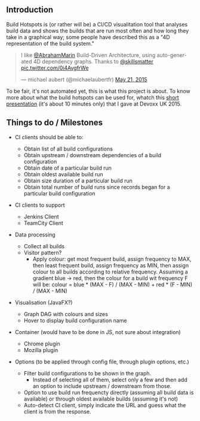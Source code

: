 ## Introduction

Build Hotspots is (or rather will be) a CI/CD visualitation tool that analyses build data and shows the builds that are run most often and how long they take in a graphical way; some people have described this as a "4D representation of the build system."

<blockquote class="twitter-tweet" data-partner="tweetdeck"><p lang="en" dir="ltr">I like <a href="https://twitter.com/AbrahamMarin">@AbrahamMarin</a> Build-Driven Architecture, using auto-generated 4D dependency graphs. Thanks to <a href="https://twitter.com/skillsmatter">@skillsmatter</a> <a href="http://t.co/0i4AvgfrWe">pic.twitter.com/0i4AvgfrWe</a></p>&mdash; michael aubert (@michaelaubertfr) <a href="https://twitter.com/michaelaubertfr/status/601468704803557376">May 21, 2015</a></blockquote>
<script async src="//platform.twitter.com/widgets.js" charset="utf-8"></script>

To be fair, it's not automated yet, this is what this project is about. To know more about what the build hotspots can be used for, whatch this <a href="https://www.parleys.com/play/what-your-build-telling-you-about-your-application-structure">short presentation</a> (it's about 10 minutes only) that I gave at Devoxx UK 2015.

## Things to do / Milestones

- CI clients should be able to:
    - Obtain list of all build configurations
    - Obtain upstream / downstream dependencies of a build configuration
    - Obtain date of a particular build run
    - Obtain oldest available build run
    - Obtain size duration of a particular build run
    - Obtain total number of build runs since records began for a particular build configuration

- CI clients to support
    - Jenkins Client
    - TeamCity Client


- Data processing
    - Collect all builds
    - Visitor pattern?
        - Apply colour: get most frequent build, assign frequency to MAX, then least frequent build, assign frequency as MIN,
 then assign colour to all builds according to relative frequency. Assuming a gradient blue -> red, then the colour for
 a build wit frequency F will be: colour = blue * (MAX - F) / (MAX - MIN) + red * (F - MIN) / (MAX - MIN)


- Visualisation (JavaFX?)
    - Graph DAG with colours and sizes
    - Hover to display build configuration name


- Container (would have to be done in JS, not sure about integration)
    - Chrome plugin
    - Mozilla plugin


- Options (to be applied through config file, through plugin options, etc.)
    - Filter build configurations to be shown in the graph.
        - Instead of selecting all of them, select only a few and then add an option to include upstream / downstream from those.
    - Option to use build run frequencty directly (assuming all build data is available) or through oldest available builds
(assuming it's not)
    - Auto-detect CI client, simply indicate the URL and guess what the client is from the response.
